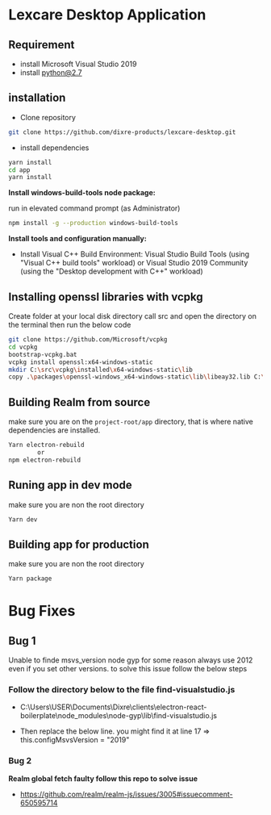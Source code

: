 
# Lexcare Desktop Application

## Requirement

- install Microsoft Visual Studio 2019
- install python@2.7


## installation
- Clone repository

```bash
git clone https://github.com/dixre-products/lexcare-desktop.git
```

- install dependencies

```bash
yarn install
cd app 
yarn install
```

**Install windows-build-tools node package:**

run in elevated command prompt (as Administrator)

```bash
npm install -g --production windows-build-tools
```

**Install tools and configuration manually:**
- Install Visual C++ Build Environment: Visual Studio Build Tools (using "Visual C++ build tools" workload) or Visual Studio 2019 Community (using the "Desktop development with C++" workload)


## Installing openssl libraries with vcpkg

Create folder at your local disk directory call src and open the directory on the terminal then run the below code

```bash
git clone https://github.com/Microsoft/vcpkg
cd vcpkg
bootstrap-vcpkg.bat
vcpkg install openssl:x64-windows-static
mkdir C:\src\vcpkg\installed\x64-windows-static\lib
copy .\packages\openssl-windows_x64-windows-static\lib\libeay32.lib C:\src\vcpkg\installed\x64-windows-static\lib\
```

## Building Realm from source

make sure you are on the `project-root/app` directory, that is where native dependencies are installed.

```bash
Yarn electron-rebuild 
        or 
npm electron-rebuild
```

## Runing app in dev mode
make sure you are non the root directory
```bash
Yarn dev
```

## Building app for production
make sure you are non the root directory
```bash
Yarn package
```


# Bug Fixes
 
## Bug 1 

Unable to finde msvs_version node gyp for some reason always use 2012 even if you set other versions. to  solve this issue follow  the below steps

 ### Follow the directory below to the file  find-visualstudio.js

- C:\Users\USER\Documents\Dixre\clients\electron-react-boilerplate\node_modules\node-gyp\lib\find-visualstudio.js

- Then replace the below line. you might find it at line 17 => this.configMsvsVersion = "2019"




### Bug 2

**Realm global fetch faulty follow this repo to solve issue**

- https://github.com/realm/realm-js/issues/3005#issuecomment-650595714

